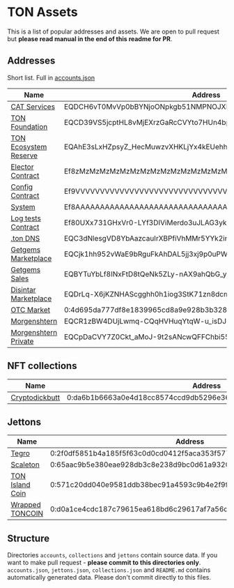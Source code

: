 # TON Assets

This is a list of popular addresses and assets. We are open to pull request but **please read manual in the end of this readme for PR**.

## Addresses

Short list. Full in [accounts.json](accounts.json)

Name           | Address
---------------|-----------
[CAT Services](https://tonapi.io/account/EQDCH6vT0MvVp0bBYNjoONpkgb51NMPNOJXFQWG54XoIAs5Y) | EQDCH6vT0MvVp0bBYNjoONpkgb51NMPNOJXFQWG54XoIAs5Y
[TON Foundation](https://tonapi.io/account/EQCD39VS5jcptHL8vMjEXrzGaRcCVYto7HUn4bpAOg8xqB2N) | EQCD39VS5jcptHL8vMjEXrzGaRcCVYto7HUn4bpAOg8xqB2N
[TON Ecosystem Reserve](https://tonapi.io/account/EQAhE3sLxHZpsyZ_HecMuwzvXHKLjYx4kEUehhOy2JmCcHCT) | EQAhE3sLxHZpsyZ_HecMuwzvXHKLjYx4kEUehhOy2JmCcHCT
[Elector Contract](https://tonapi.io/account/Ef8zMzMzMzMzMzMzMzMzMzMzMzMzMzMzMzMzMzMzMzMzM0vF) | Ef8zMzMzMzMzMzMzMzMzMzMzMzMzMzMzMzMzMzMzMzMzM0vF
[Config Contract](https://tonapi.io/account/Ef9VVVVVVVVVVVVVVVVVVVVVVVVVVVVVVVVVVVVVVVVVVbxn) | Ef9VVVVVVVVVVVVVVVVVVVVVVVVVVVVVVVVVVVVVVVVVVbxn
[System](https://tonapi.io/account/Ef8AAAAAAAAAAAAAAAAAAAAAAAAAAAAAAAAAAAAAAAAAADAU) | Ef8AAAAAAAAAAAAAAAAAAAAAAAAAAAAAAAAAAAAAAAAAADAU
[Log tests Contract](https://tonapi.io/account/Ef80UXx731GHxVr0-LYf3DIViMerdo3uJLAG3ykQZFjXz2kW) | Ef80UXx731GHxVr0-LYf3DIViMerdo3uJLAG3ykQZFjXz2kW
[.ton DNS](https://tonapi.io/account/EQC3dNlesgVD8YbAazcauIrXBPfiVhMMr5YYk2in0Mtsz0Bz) | EQC3dNlesgVD8YbAazcauIrXBPfiVhMMr5YYk2in0Mtsz0Bz
[Getgems Marketplace](https://tonapi.io/account/EQCjk1hh952vWaE9bRguFkAhDAL5jj3xj9p0uPWrFBq_GEMS) | EQCjk1hh952vWaE9bRguFkAhDAL5jj3xj9p0uPWrFBq_GEMS
[Getgems Sales](https://tonapi.io/account/EQBYTuYbLf8INxFtD8tQeNk5ZLy-nAX9ahQbG_yl1qQ-GEMS) | EQBYTuYbLf8INxFtD8tQeNk5ZLy-nAX9ahQbG_yl1qQ-GEMS
[Disintar Marketplace](https://tonapi.io/account/EQDrLq-X6jKZNHAScgghh0h1iog3StK71zn8dcmrOj8jPWRA) | EQDrLq-X6jKZNHAScgghh0h1iog3StK71zn8dcmrOj8jPWRA
[OTC Market](https://tonapi.io/account/0:4d695da777df8e1839965cd8a9e928b3b328321ab85dec243e86427ac66edbe8) | 0:4d695da777df8e1839965cd8a9e928b3b328321ab85dec243e86427ac66edbe8
[Morgenshtern](https://tonapi.io/account/EQCR1zBW4DUjLwmq-CQqHVHuqYtqW-u_isDJ5SHQKhpL2wQV) | EQCR1zBW4DUjLwmq-CQqHVHuqYtqW-u_isDJ5SHQKhpL2wQV
[Morgenshtern Private](https://tonapi.io/account/EQCpDaCVY7Z0Ckt_aMoJ-9t2sANcwQFFChbi55uYXruzilrn) | EQCpDaCVY7Z0Ckt_aMoJ-9t2sANcwQFFChbi55uYXruzilrn


## NFT collections

Name           | Address
---------------|-----------
[Cryptodickbutt](https://tonscan.org/nft/0:da6b1b6663a0e4d18cc8574ccd9db5296e367dd9324706f3bbd9eb1cd2caf0bf) | 0:da6b1b6663a0e4d18cc8574ccd9db5296e367dd9324706f3bbd9eb1cd2caf0bf


## Jettons

Name           | Address
---------------|-----------
[Tegro](https://tonapi.io/jetton/0:2f0df5851b4a185f5f63c0d0cd0412f5aca353f577da18ff47c936f99dbd849a) | 0:2f0df5851b4a185f5f63c0d0cd0412f5aca353f577da18ff47c936f99dbd849a
[Scaleton](https://tonapi.io/jetton/0:65aac9b5e380eae928db3c8e238d9bc0d61a9320fdc2bc7a2f6c87d6fedf9208) | 0:65aac9b5e380eae928db3c8e238d9bc0d61a9320fdc2bc7a2f6c87d6fedf9208
[TON Island Coin](https://tonapi.io/jetton/0:571c20dd040e9581ddb38bec91a4593c9b4e2f9f744e59853d19165fa6fae29b) | 0:571c20dd040e9581ddb38bec91a4593c9b4e2f9f744e59853d19165fa6fae29b
[Wrapped TONCOIN](https://tonapi.io/jetton/0:d0a1ce4cdc187c79615ea618bd6c29617af7a56d966f5a192a768f345ee63fd2) | 0:d0a1ce4cdc187c79615ea618bd6c29617af7a56d966f5a192a768f345ee63fd2


## Structure

Directories `accounts`, `collections` and `jettons` contain source data. If you want to make pull request - **please commit to this directories only**.
`accounts.json`, `jettons.json`, `collections.json` and `README.md` contains automatically generated data. Please don't commit directly to this files.